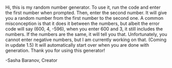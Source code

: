Hi, this is my random number generator.
To use it, run the code and enter the first number when prompted.
Then, enter the second number.
It will give you a random number from the first number to the second one.
A common misconception is that it does it between the numbers, but albeit the error code will say (600, 4, -596), when you enter 600 and 3, it still includes the numbers.
If the numbers are the same, it will tell you that.
Unfortunately, you cannot enter negative numbers, but I am currently working on that. (Coming in update 1.5)
It will automatically start over when you are done with generation.
Thank you for using this generator!

-Sasha Baranov, Creator
